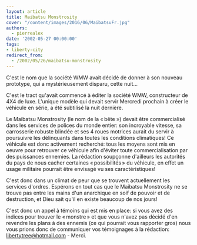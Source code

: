 ```yaml
---
layout: article
title: Maibatsu Monstrosity
cover: "/content/images/2016/06/MaibatsuFr.jpg"
authors:
  - pierrealex
date: '2002-05-27 00:00:00'
tags:
- liberty-city
redirect_from:
  - /2002/05/26/maibatsu-monstrosity
---
```


C'est le nom que la société WMW avait décidé de donner à son nouveau prototype, qui a mystérieusement disparu, cette nuit...

C'est le tract qu'avait commencé à éditer la société WMW, constructeur de 4X4 de luxe. L'unique modèle qui devait servir Mercredi prochain à créer le véhicule en série, a été subtilisé la nuit dernière.

Le Maibatsu Monstrosity (le nom de la « bête ») devait être commercialisé dans les services de polices du monde entier: son incroyable vitesse, sa carrosserie robuste blindée et ses 4 roues motrices aurait du servir à poursuivre les délinquants dans toutes les conditions climatiques! Ce véhicule est donc activement recherché: tous les moyens sont mis en oeuvre pour retrouver ce véhicule afin d'éviter toute commercialisation par des puissances ennemies. La rédaction soupçonne d'ailleurs les autorités du pays de nous cacher certaines « possibilités » du véhicule, en effet un usage militaire pourrait être envisagé vu ses caractéristiques!

C'est donc dans un climat de peur que se trouvent actuellement les services d'ordres. Espérons en tout cas que le Maibatsu Monstrosity ne se trouve pas entre les mains d'un anarchique en soif de pouvoir et de destruction, et Dieu sait qu'il en existe beaucoup de nos jours!

C'est donc un appel à témoins qui est mis en place: si vous avez des indices pour trouver le « monstre » et que vous n'avez pas décidé d'en revendre les plans à des ennemis (ce qui pourrait vous rapporter gros) nous vous prions donc de communiquer vos témoignages à la rédaction: [libertytree@hotmail.com](mailto:libertytree@hotmail.com) - Merci.